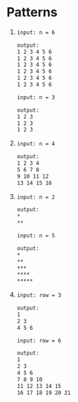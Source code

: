 # Patterns

1. ```bash
   input: n = 6

   output:
   1 2 3 4 5 6
   1 2 3 4 5 6
   1 2 3 4 5 6
   1 2 3 4 5 6
   1 2 3 4 5 6
   1 2 3 4 5 6

   input: n = 3

   output:
   1 2 3
   1 2 3
   1 2 3
   ```

1. ```bash
   input: n = 4

   output:
   1 2 3 4
   5 6 7 8
   9 10 11 12
   13 14 15 16
   ```

1. ```bash
   input: n = 2

   output:
   *
   **

   input: n = 5

   output:
   *
   **
   ***
   ****
   *****
   ```

1. ```bash
   input: row = 3

   output:
   1
   2 3
   4 5 6

   input: row = 6

   output:
   1
   2 3
   4 5 6
   7 8 9 10
   11 12 13 14 15
   16 17 18 19 20 21
   ```
